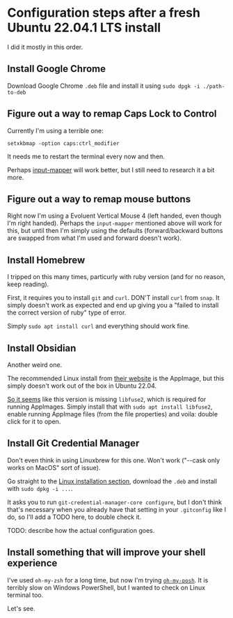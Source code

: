 # Configuration steps after a fresh Ubuntu 22.04.1 LTS install

I did it mostly in this order.

## Install Google Chrome

Download Google Chrome `.deb` file and install it using `sudo dpgk -i ./path-to-deb`

## Figure out a way to remap Caps Lock to Control

Currently I'm using a terrible one:

```shell
setxkbmap -option caps:ctrl_modifier
```

It needs me to restart the terminal every now and then.

Perhaps
[input-mapper](https://github.com/sezanzeb/input-remapper/) will work better,
but I still need to research it a bit more.

## Figure out a way to remap mouse buttons

Right now I'm using a Evoluent Vertical Mouse 4 (left handed, even though I'm
right handed). Perhaps the `input-mapper` mentioned above will work for this,
but until then I'm simply using the defaults (forward/backward buttons are
swapped from what I'm used and forward doesn't work).

## Install Homebrew

I tripped on this many times, particurly with ruby version (and for no reason,
keep reading).

First, it requires you to install `git` and `curl`. DON'T install `curl` from
`snap`. It simply doesn't work as expected and end up giving you a "failed to
install the correct version of ruby" type of error.

Simply `sudo apt install curl` and everything should work fine.

## Install Obsidian

Another weird one.

The recommended Linux install from [their website](https://obsidian.md) is the
AppImage, but this simply doesn't work out of the box in Ubuntu 22.04.

[So it seems](https://github.com/sezanzeb/input-remapper/) like this version
is missing `libfuse2`, which is required for running AppImages. Simply install
that with `sudo apt install libfuse2`, enable running AppImage files (from
the file properties) and voila: double click for it to open.

## Install Git Credential Manager

Don't even think in using Linuxbrew for this one. Won't work ("--cask only
works on MacOS" sort of issue).

Go straight to the
[Linux installation section](https://github.com/GitCredentialManager/git-credential-manager#linux),
download the `.deb` and install with `sudo dpkg -i ...`.

It asks you to run `git-credential-manager-core configure`, but I don't think
that's necessary when you already have that setting in your `.gitconfig` like
I do, so I'll add a TODO here, to double check it.

TODO: describe how the actual configuration goes.

## Install something that will improve your shell experience

I've used `oh-my-zsh` for a long time, but now I'm trying
[`oh-my-posh`](https://ohmyposh.dev/docs/installation/linux). It is terribly
slow on Windows PowerShell, but I wanted to check on Linux terminal too.

Let's see.
